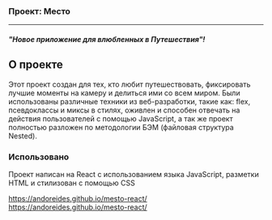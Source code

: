 ### **Проект: Место**
--------------------------
#### *"Новое приложение для влюбленных в Путешествия"!*

## О проекте
Этот проект создан для тех, кто любит путешествовать, фиксировать лучшие моменты на камеру и делиться ими со всем миром.
Были использованы различные техники из веб-разработки, такие как: flex, псевдоклассы и миксы в стилях, оживлен и способен отвечать на действия пользователей с помощью JavaScript, а так же проект полностью разложен по методологии БЭМ (файловая структура Nested).

### Использовано
Проект написан на React с использованием языка JavaScript, разметки HTML и стилизован с помощью CSS


https://andoreides.github.io/mesto-react/
https://andoreides.github.io/mesto-react/